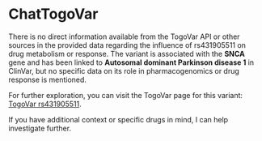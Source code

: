 # ChatTogoVar

There is no direct information available from the TogoVar API or other sources in the provided data regarding the influence of rs431905511 on drug metabolism or response. The variant is associated with the **SNCA** gene and has been linked to **Autosomal dominant Parkinson disease 1** in ClinVar, but no specific data on its role in pharmacogenomics or drug response is mentioned.

For further exploration, you can visit the TogoVar page for this variant: [TogoVar rs431905511](https://identifiers.org/dbsnp/rs431905511). 

If you have additional context or specific drugs in mind, I can help investigate further.
